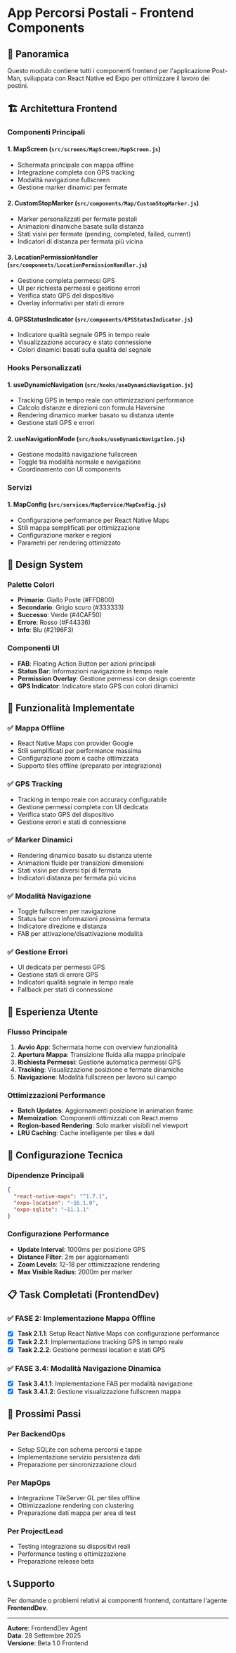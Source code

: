 # App Percorsi Postali - Frontend Components

## 📱 Panoramica

Questo modulo contiene tutti i componenti frontend per l'applicazione Post-Man, sviluppata con React Native ed Expo per ottimizzare il lavoro dei postini.

## 🏗️ Architettura Frontend

### Componenti Principali

#### 1. **MapScreen** (`src/screens/MapScreen/MapScreen.js`)
- Schermata principale con mappa offline
- Integrazione completa con GPS tracking
- Modalità navigazione fullscreen
- Gestione marker dinamici per fermate

#### 2. **CustomStopMarker** (`src/components/Map/CustomStopMarker.js`)
- Marker personalizzati per fermate postali
- Animazioni dinamiche basate sulla distanza
- Stati visivi per fermate (pending, completed, failed, current)
- Indicatori di distanza per fermata più vicina

#### 3. **LocationPermissionHandler** (`src/components/LocationPermissionHandler.js`)
- Gestione completa permessi GPS
- UI per richiesta permessi e gestione errori
- Verifica stato GPS del dispositivo
- Overlay informativi per stati di errore

#### 4. **GPSStatusIndicator** (`src/components/GPSStatusIndicator.js`)
- Indicatore qualità segnale GPS in tempo reale
- Visualizzazione accuracy e stato connessione
- Colori dinamici basati sulla qualità del segnale

### Hooks Personalizzati

#### 1. **useDynamicNavigation** (`src/hooks/useDynamicNavigation.js`)
- Tracking GPS in tempo reale con ottimizzazioni performance
- Calcolo distanze e direzioni con formula Haversine
- Rendering dinamico marker basato su distanza utente
- Gestione stati GPS e errori

#### 2. **useNavigationMode** (`src/hooks/useDynamicNavigation.js`)
- Gestione modalità navigazione fullscreen
- Toggle tra modalità normale e navigazione
- Coordinamento con UI components

### Servizi

#### 1. **MapConfig** (`src/services/MapService/MapConfig.js`)
- Configurazione performance per React Native Maps
- Stili mappa semplificati per ottimizzazione
- Configurazione marker e regioni
- Parametri per rendering ottimizzato

## 🎨 Design System

### Palette Colori
- **Primario**: Giallo Poste (#FFD800)
- **Secondario**: Grigio scuro (#333333)
- **Successo**: Verde (#4CAF50)
- **Errore**: Rosso (#F44336)
- **Info**: Blu (#2196F3)

### Componenti UI
- **FAB**: Floating Action Button per azioni principali
- **Status Bar**: Informazioni navigazione in tempo reale
- **Permission Overlay**: Gestione permessi con design coerente
- **GPS Indicator**: Indicatore stato GPS con colori dinamici

## 🚀 Funzionalità Implementate

### ✅ Mappa Offline
- React Native Maps con provider Google
- Stili semplificati per performance massima
- Configurazione zoom e cache ottimizzata
- Supporto tiles offline (preparato per integrazione)

### ✅ GPS Tracking
- Tracking in tempo reale con accuracy configurabile
- Gestione permessi completa con UI dedicata
- Verifica stato GPS del dispositivo
- Gestione errori e stati di connessione

### ✅ Marker Dinamici
- Rendering dinamico basato su distanza utente
- Animazioni fluide per transizioni dimensioni
- Stati visivi per diversi tipi di fermata
- Indicatori distanza per fermata più vicina

### ✅ Modalità Navigazione
- Toggle fullscreen per navigazione
- Status bar con informazioni prossima fermata
- Indicatore direzione e distanza
- FAB per attivazione/disattivazione modalità

### ✅ Gestione Errori
- UI dedicata per permessi GPS
- Gestione stati di errore GPS
- Indicatori qualità segnale in tempo reale
- Fallback per stati di connessione

## 📱 Esperienza Utente

### Flusso Principale
1. **Avvio App**: Schermata home con overview funzionalità
2. **Apertura Mappa**: Transizione fluida alla mappa principale
3. **Richiesta Permessi**: Gestione automatica permessi GPS
4. **Tracking**: Visualizzazione posizione e fermate dinamiche
5. **Navigazione**: Modalità fullscreen per lavoro sul campo

### Ottimizzazioni Performance
- **Batch Updates**: Aggiornamenti posizione in animation frame
- **Memoization**: Componenti ottimizzati con React.memo
- **Region-based Rendering**: Solo marker visibili nel viewport
- **LRU Caching**: Cache intelligente per tiles e dati

## 🔧 Configurazione Tecnica

### Dipendenze Principali
```json
{
  "react-native-maps": "^1.7.1",
  "expo-location": "~16.1.0",
  "expo-sqlite": "~11.1.1"
}
```

### Configurazione Performance
- **Update Interval**: 1000ms per posizione GPS
- **Distance Filter**: 2m per aggiornamenti
- **Zoom Levels**: 12-18 per ottimizzazione rendering
- **Max Visible Radius**: 2000m per marker

## 📋 Task Completati (FrontendDev)

### ✅ FASE 2: Implementazione Mappa Offline
- [x] **Task 2.1.1**: Setup React Native Maps con configurazione performance
- [x] **Task 2.2.1**: Implementazione tracking GPS in tempo reale
- [x] **Task 2.2.2**: Gestione permessi location e stati GPS

### ✅ FASE 3.4: Modalità Navigazione Dinamica
- [x] **Task 3.4.1.1**: Implementazione FAB per modalità navigazione
- [x] **Task 3.4.1.2**: Gestione visualizzazione fullscreen mappa

## 🎯 Prossimi Passi

### Per BackendOps
- Setup SQLite con schema percorsi e tappe
- Implementazione servizio persistenza dati
- Preparazione per sincronizzazione cloud

### Per MapOps
- Integrazione TileServer GL per tiles offline
- Ottimizzazione rendering con clustering
- Preparazione dati mappa per area di test

### Per ProjectLead
- Testing integrazione su dispositivi reali
- Performance testing e ottimizzazione
- Preparazione release beta

## 📞 Supporto

Per domande o problemi relativi ai componenti frontend, contattare l'agente **FrontendDev**.

---

**Autore**: FrontendDev Agent  
**Data**: 28 Settembre 2025  
**Versione**: Beta 1.0 Frontend